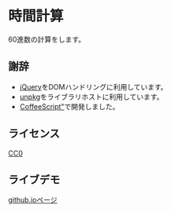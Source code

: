 # 時間計算

60進数の計算をします。

## 謝辞
- [jQuery](https://jquery.com/)をDOMハンドリングに利用しています。
- [unpkg](https://unpkg.com/)をライブラリホストに利用しています。
- [CoffeeScript"](https://coffeescript.org/)で開発しました。

## ライセンス
[CC0](https://creativecommons.org/publicdomain/zero/1.0/deed.ja)

## ライブデモ
[github.ioページ](https://garlic-flavor.github.io/TimeCalc/)


